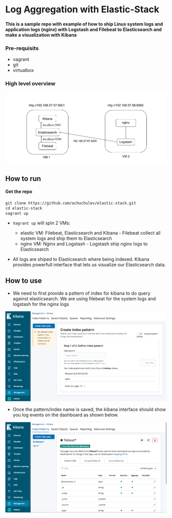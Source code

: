 # Log Aggregation with Elastic-Stack 

#### This is a sample repo with example of how to ship Linux system logs and application logs (nginx) with Logstash and Filebeat to Elasticsearch and make a visualization with Kibana

### Pre-requisits

- vagrant
- git
- virtualbox

### High level overview

<img src="diagrams/elastic-stack.png" />

## How to run

#### Get the repo

```
git clone https://github.com/achuchulev/elastic-stack.git
cd elastic-stack
vagrant up
```

- `Vagrant up` will spin 2 VMs: 

  - elastic VM: Filebeat, Elasticsearch and Kibana - Filebeat collect all system logs and ship them to Elasticsearch
  - nginx VM: Nginx and Logstash - Logstash ship nginx logs to Elasticsearch

- All logs are shiped to Elasticsearch where being indexed. Kibana provides powerfull interface that lets us visualize our Elasticsearch data.

## How to use

- We need to first provide a pattern of index for kibana to do query against elasticsearch. We are using filebeat for the system logs and logstash for the nginx logs

<img src="diagrams/patterns.png" />

- Once the pattern/index name is saved, the kibana interface should show you log events on the dashboard as shown below.

<img src="diagrams/indexes.png" />

